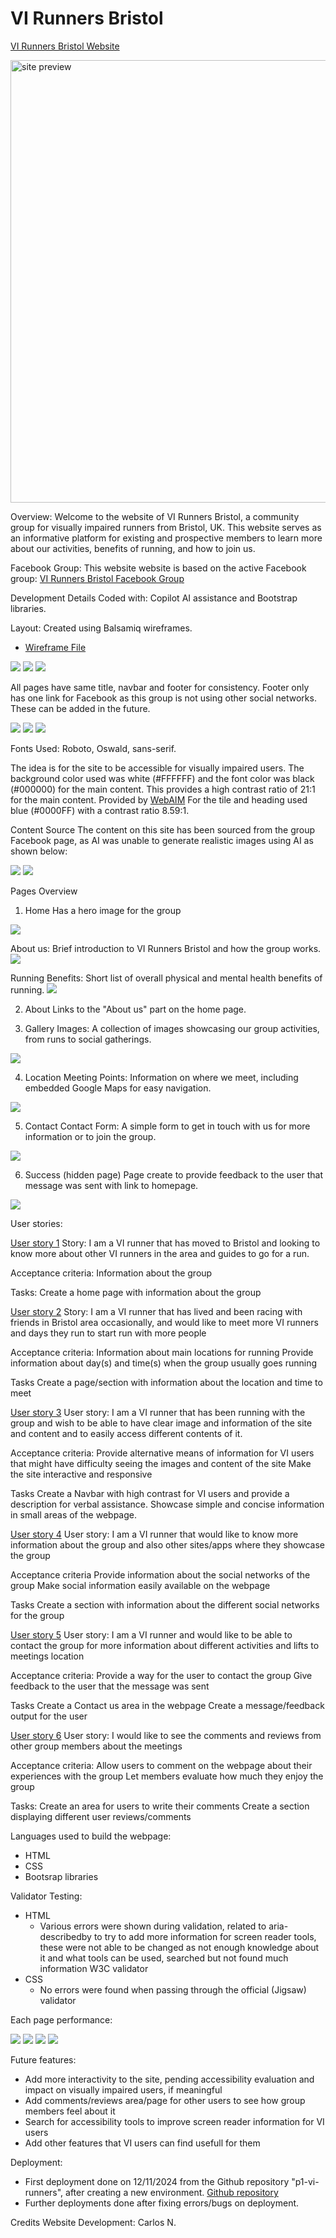# VI Runners Bristol

[VI Runners Bristol Website](https://carlos-n21.github.io/p1-vi-runners/)  
  
<img width="708" alt="site preview" src="https://github.com/user-attachments/assets/73c1b2a9-7f10-4d5a-a15a-6f16eed558b8">

Overview:
Welcome to the website of VI Runners Bristol, a community group for visually impaired runners from Bristol, UK. 
This website serves as an informative platform for existing and prospective members to learn more about our activities, benefits of running, and how to join us.

Facebook Group:
This website website is based on the active Facebook group: [VI Runners Bristol Facebook Group](https://www.facebook.com/groups/1890506954520150/)

Development Details
Coded with: Copilot AI assistance and Bootstrap libraries.

Layout: Created using Balsamiq wireframes.

  - [Wireframe File](readme-files/VI-Runners.bmpr)

  <img src="readme-files/VI Runners Mobile Frame.png">
  <img src="readme-files/VI Runners Tablet Frame.png">
  <img src="readme-files/VI Runners Laptop Frame.png">


All pages have same title, navbar and footer for consistency. Footer only has one link for Facebook as this group is not using other social networks.
These can be added in the future.

  <img src="readme-files/readme-photos/title.png">    
  <img src="readme-files/readme-photos/navbar.png">   
  <img src="readme-files/readme-photos/link-to-social-facebook.png">


Fonts Used: Roboto, Oswald, sans-serif.

The idea is for the site to be accessible for visually impaired users.
The background color used was white (#FFFFFF) and the font color was black (#000000) for the main content.
This provides a high contrast ratio of 21:1 for the main content. Provided by [WebAIM](https://webaim.org/resources/contrastchecker/?fcolor=0000FF&bcolor=FFFFFF)
For the tile and heading used blue (#0000FF) with a contrast ratio 8.59:1. 

Content Source
The content on this site has been sourced from the group Facebook page, as AI was unable to generate realistic images using AI as shown below:

   <img src="readme-files/readme-photos/vi-run-2.jpg">   <img src="readme-files/readme-photos/vi-runners-1.jpg">

Pages Overview
1. Home
Has a hero image for the group
<img src="assets/images/hero.jpg">

About us: Brief introduction to VI Runners Bristol and how the group works.
<img src="readme-files/readme-photos/Welcome....png">

Running Benefits: Short list of overall physical and mental health benefits of running.
<img src="readme-files/readme-photos/Benefits.png">

2. About
Links to the "About us" part on the home page.

3. Gallery
Images: A collection of images showcasing our group activities, from runs to social gatherings.
<img src="readme-files/readme-photos/gallery.png">

4. Location
Meeting Points: Information on where we meet, including embedded Google Maps for easy navigation.
<img src="readme-files/readme-photos/location-maps.png">

5. Contact
Contact Form: A simple form to get in touch with us for more information or to join the group.
<img src="readme-files/readme-photos/contact-us.png">

6. Success (hidden page)
Page create to provide feedback to the user that message was sent with link to homepage.
<img src="readme-files/readme-photos/success.png">


User stories:

[User story 1](https://github.com/Carlos-n21/p1-vi-runners/issues/1)
Story: I am a VI runner that has moved to Bristol and looking to know more about other VI runners in the area and guides to go for a run.

Acceptance criteria:
Information about the group

Tasks:
Create a home page with information about the group

[User story 2](https://github.com/Carlos-n21/p1-vi-runners/issues/2)
Story: I am a VI runner that has lived and been racing with friends in Bristol area occasionally, and would like to meet more VI runners and days they run to start run with more people

Acceptance criteria:
Information about main locations for running
Provide information about day(s) and time(s) when the group usually goes running

Tasks
Create a page/section with information about the location and time to meet

[User story 3](https://github.com/Carlos-n21/p1-vi-runners/issues/3)
User story: I am a VI runner that has been running with the group and wish to be able to have clear image and information of the site and content and to easily access different contents of it.

Acceptance criteria:
Provide alternative means of information for VI users that might have difficulty seeing the images and content of the site
Make the site interactive and responsive

Tasks
Create a Navbar with high contrast for VI users and provide a description for verbal assistance.
Showcase simple and concise information in small areas of the webpage.

[User story 4](https://github.com/Carlos-n21/p1-vi-runners/issues/4)
User story: I am a VI runner that would like to know more information about the group and also other sites/apps where they showcase the group

Acceptance criteria
Provide information about the social networks of the group
Make social information easily available on the webpage

Tasks
Create a section with information about the different social networks for the group

[User story 5](https://github.com/Carlos-n21/p1-vi-runners/issues/5)
User story: I am a VI runner and would like to be able to contact the group for more information about different activities and lifts to meetings location

Acceptance criteria:
Provide a way for the user to contact the group
Give feedback to the user that the message was sent

Tasks
Create a Contact us area in the webpage
Create a message/feedback output for the user

[User story 6](https://github.com/Carlos-n21/p1-vi-runners/issues/6)
User story: I would like to see the comments and reviews from other group members about the meetings

Acceptance criteria:
Allow users to comment on the webpage about their experiences with the group
Let members evaluate how much they enjoy the group

Tasks:
Create an area for users to write their comments
Create a section displaying different user reviews/comments


Languages used to build the webpage:
- HTML
- CSS
- Bootsrap libraries

Validator Testing:

- HTML
  - Various errors were shown during validation, related to aria-describedby to try to add more information for screen reader tools, these were not able to be changed as not enough knowledge about it and what tools can be used, searched but not found much information W3C validator
- CSS
  - No errors were found when passing through the official (Jigsaw) validator


Each page performance:

  <img src="readme-files/readme-photos/home-performance.png">   <img src="readme-files/readme-photos/gallery-performance.png">
  <img src="readme-files/readme-photos/location-performance.png">   <img src="readme-files/readme-photos/contact-performance.png">

Future features:
- Add more interactivity to the site, pending accessibility evaluation and impact on visually impaired users, if meaningful
- Add comments/reviews area/page for other users to see how group members feel about it
- Search for accessibility tools to improve screen reader information for VI users
- Add other features that VI users can find usefull for them

Deployment:
- First deployment done on 12/11/2024 from the Github repository "p1-vi-runners", after creating a new environment.
[Github repository](https://github.com/Carlos-n21/p1-vi-runners)
- Further deployments done after fixing errors/bugs on deployment.

Credits
Website Development: Carlos N.


